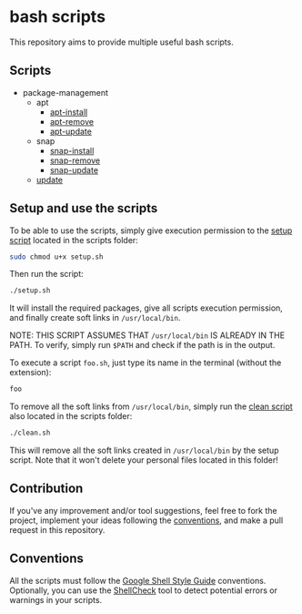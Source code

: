 # bash scripts

This repository aims to provide multiple useful bash scripts.

## Scripts

- package-management
  - apt
    - [apt-install](scripts/package-management/apt/apt-install.sh)
    - [apt-remove](scripts/package-management/apt/apt-remove.sh)
    - [apt-update](scripts/package-management/apt/apt-update.sh)
  - snap
    - [snap-install](scripts/package-management/snap/snap-install.sh)
    - [snap-remove](scripts/package-management/snap/snap-remove.sh)
    - [snap-update](scripts/package-management/snap/snap-update.sh)
  - [update](scripts/package-management/update.sh)

## Setup and use the scripts

To be able to use the scripts, simply give execution permission to the [setup script](setup.sh) located in the scripts folder:

```bash
sudo chmod u+x setup.sh
```

Then run the script:

```bash
./setup.sh
```

It will install the required packages, give all scripts execution permission, and finally create soft links in `/usr/local/bin`.

NOTE: THIS SCRIPT ASSUMES THAT `/usr/local/bin` IS ALREADY IN THE PATH. To verify, simply run `$PATH` and check if the path is in the output.

To execute a script `foo.sh`, just type its name in the terminal (without the extension):

```bash
foo
```

To remove all the soft links from `/usr/local/bin`, simply run the [clean script](clean.sh) also located in the scripts folder:

```bash
./clean.sh
```

This will remove all the soft links created in `/usr/local/bin` by the setup script. Note that it won't delete your personal files located in this folder!

## Contribution

If you've any improvement and/or tool suggestions, feel free to fork the project, implement your ideas following the [conventions](#conventions), and make a pull request in this repository.

## Conventions

All the scripts must follow the [Google Shell Style Guide](https://google.github.io/styleguide/shellguide.html) conventions.
Optionally, you can use the [ShellCheck](https://www.shellcheck.net/) tool to detect potential errors or warnings in your scripts.